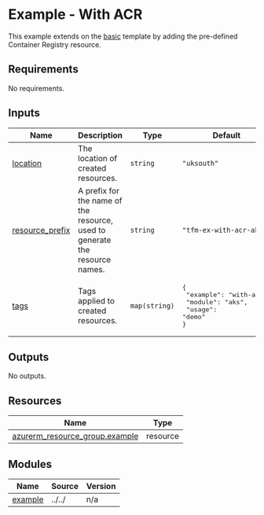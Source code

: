 # Example - With ACR

This example extends on the [basic](../basic/README.md) template by adding the pre-defined Container Registry resource.

<!-- BEGIN_TF_DOCS -->
## Requirements

No requirements.

## Inputs

| Name | Description | Type | Default | Required |
|------|-------------|------|---------|:--------:|
| <a name="input_location"></a> [location](#input\_location) | The location of created resources. | `string` | `"uksouth"` | no |
| <a name="input_resource_prefix"></a> [resource\_prefix](#input\_resource\_prefix) | A prefix for the name of the resource, used to generate the resource names. | `string` | `"tfm-ex-with-acr-aks"` | no |
| <a name="input_tags"></a> [tags](#input\_tags) | Tags applied to created resources. | `map(string)` | <pre>{<br>  "example": "with-acr",<br>  "module": "aks",<br>  "usage": "demo"<br>}</pre> | no |

## Outputs

No outputs.

## Resources

| Name | Type |
|------|------|
| [azurerm_resource_group.example](https://registry.terraform.io/providers/hashicorp/azurerm/latest/docs/resources/resource_group) | resource |

## Modules

| Name | Source | Version |
|------|--------|---------|
| <a name="module_example"></a> [example](#module\_example) | ../../ | n/a |
<!-- END_TF_DOCS -->
